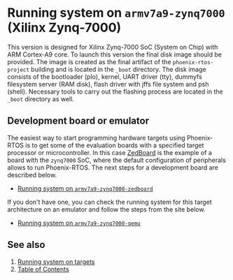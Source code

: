 # Running system on `armv7a9-zynq7000` (Xilinx Zynq-7000)

This version is designed for Xilinx Zynq-7000 SoC (System on Chip) with ARM Cortex-A9 core. To launch this version the final disk image should be provided. The image is created as the final artifact of the `phoenix-rtos-project` building and is located in the `_boot` directory. The disk image consists of the bootloader (plo), kernel, UART driver (tty), dummyfs filesystem server (RAM disk), flash driver with jffs file system and psh (shell). Necessary tools to carry out the flashing process are located in the `_boot` directory as well.

## Development board or emulator

The easiest way to start programming hardware targets using Phoenix-RTOS is to get some of the evaluation boards with a specified target processor or microcontroller. In this case [ZedBoard](https://www.xilinx.com/products/boards-and-kits/1-8dyf-11.html) is the example of a board with the `zynq7000` SoC, where the default configuration of peripherals allows to run Phoenix-RTOS.
The next steps for a development board are described below.

- [Running system on `armv7a9-zynq7000-zedboard`](armv7a9-zynq7000-zedboard.md)

If you don't have one, you can check the running system for this target architecture on an emulator and follow the steps from the site below.

- [Running system on `armv7a9-zynq7000-qemu`](armv7a9-zynq7000-qemu.md)

## See also

1. [Running system on targets](README.md)
2. [Table of Contents](../README.md)
